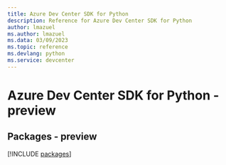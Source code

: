 ```yaml
---
title: Azure Dev Center SDK for Python
description: Reference for Azure Dev Center SDK for Python
author: lmazuel
ms.author: lmazuel
ms.data: 03/09/2023
ms.topic: reference
ms.devlang: python
ms.service: devcenter
---
```

# Azure Dev Center SDK for Python - preview
## Packages - preview
[!INCLUDE [packages](dev-center-index.md)]